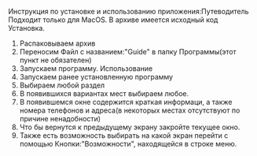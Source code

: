 Инструкция по установке и использованию приложения:Путеводитель
Подходит только для MacOS.
В архиве имеется исходный код
Установка.
1. Распаковываем архив
2. Переносим Файл с названием:"Guide" в папку Программы(этот пункт не обязателен)
3. Запускаем программу.
Использование
1. Запускаем ранее установленную программу
2. Выбираем любой раздел
3. В появившихся вариантах мест выбираем любое.
4. В появившемся окне содержится краткая информаци, а также номера телефонов и адреса(в некоторых местах отсутствуют по причине ненадобности)
5. Что бы вернутся к предыдущему экрану закройте текущее окно.
6. Также есть возможность выбирать на какой экран перейти  с помощью Кнопки:"Возможности", находящейся в строке меню.
